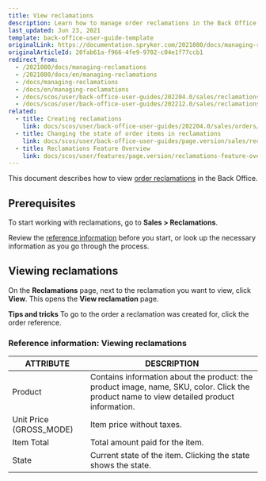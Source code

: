 ```yaml
---
title: View reclamations
description: Learn how to manage order reclamations in the Back Office.
last_updated: Jun 23, 2021
template: back-office-user-guide-template
originalLink: https://documentation.spryker.com/2021080/docs/managing-reclamations
originalArticleId: 20fab61a-f966-4fe9-9702-c04e1f77ccb1
redirect_from:
  - /2021080/docs/managing-reclamations
  - /2021080/docs/en/managing-reclamations
  - /docs/managing-reclamations
  - /docs/en/managing-reclamations
  - /docs/scos/user/back-office-user-guides/202204.0/sales/reclamations/managing-reclamations.html
  - /docs/scos/user/back-office-user-guides/202212.0/sales/reclamations/viewing-reclamations.html
related:
  - title: Creating reclamations
    link: docs/scos/user/back-office-user-guides/202204.0/sales/orders/creating-reclamations.html
  - title: Changing the state of order items in reclamations
    link: docs/scos/user/back-office-user-guides/page.version/sales/reclamations/changing-the-state-of-order-items-in-reclamations.html
  - title: Reclamations Feature Overview
    link: docs/scos/user/features/page.version/reclamations-feature-overview.html
---
```


This document describes how to view [order reclamations](/docs/scos/user/features/{{page.version}}/reclamations-feature-overview.html) in the Back Office.

## Prerequisites

To start working with reclamations, go to **Sales&nbsp;<span aria-label="and then">></span> Reclamations**.

Review the [reference information](#reference-information-viewing-reclamations) before you start, or look up the necessary information as you go through the process.

## Viewing reclamations

On the **Reclamations** page, next to the reclamation you want to view, click **View**.
    This opens the **View reclamation** page.

**Tips and tricks**
To go to the order a reclamation was created for, click the order reference.    

### Reference information: Viewing reclamations

| ATTRIBUTE | DESCRIPTION |
|-|-|
| Product | Contains information about the product: the product image, name, SKU, color. Click the product name to view detailed product information.  |
| Unit Price (GROSS_MODE) | Item price without taxes. |
| Item Total |Total amount paid for the item.|
| State | Current state of the item. Clicking the state shows the state. |

